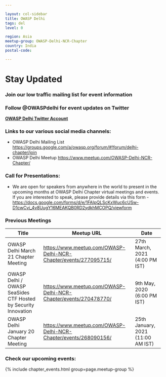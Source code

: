```yaml
---

layout: col-sidebar
title: OWASP Delhi
tags: del
level: 0

region: Asia
meetup-group: OWASP-Delhi-NCR-Chapter
country: India
postal-code: 

---
```


# **Stay Updated**

### Join our low traffic mailing list for event information

### Follow @OWASPdelhi for event updates on Twitter
**[OWASP Delhi Twitter Account](https://twitter.com/OWASPdelhi)**

### Links to our various social media channels:

  - OWASP Delhi Mailing List
    <https://groups.google.com/a/owasp.org/forum/#!forum/delhi-chapter/join>
  - OWASP Delhi Meetup
    <https://www.meetup.com/OWASP-Delhi-NCR-Chapter/>
    
### Call for Presentations:

  - We are open for speakers from anywhere in the world to present in the upcoming months at OWASP Delhi Chapter virtual meetings and events. If you are interested to speak,       please provide details via this form - <https://docs.google.com/forms/d/e/1FAIpQLScKxWuc6cUSw-D1cwCvi_4v8UugY16MEAKQB0RD2ydkhMCOPQ/viewform>

### Previous Meetings

| Title | Meetup URL | Date |
| --- | --- | --- |
| OWASP Delhi March 21 Chapter Meeting | <https://www.meetup.com/OWASP-Delhi-NCR-Chapter/events/277095715/> | 27th March, 2021 (4:00 PM IST) |
| OWASP Delhi / OWASP SeaSides CTF Hosted by Security Innovation | <https://www.meetup.com/OWASP-Delhi-NCR-Chapter/events/270478770/> | 9th May, 2020 (6:00 PM IST) |
| OWASP Delhi January 20 Chapter Meeting | <https://www.meetup.com/OWASP-Delhi-NCR-Chapter/events/268090156/> | 25th January, 2021 (11:00 AM IST) |


### Check our upcoming events:

{% include chapter_events.html group=page.meetup-group %}

<script type='text/javascript'> $(function(){ $(".timeclass").hover(function() { utc_str = $(this).text(); ndx = utc_str.indexOf(':'); st_hour_str = utc_str.substring(0, ndx); st_min_str = utc_str.substring(ndx + 1, ndx + 3); utc_dt = luxon.DateTime.utc(2020, 06, 06, parseInt(st_hour_str), parseInt(st_min_str), 0); start_dt = utc_dt.setZone(luxon.DateTime.local().zoneName); ndx = utc_str.lastIndexOf(':'); end_hour_str = utc_str.substring(ndx - 2, ndx - 1); end_min_str = utc_str.substring(ndx + 1, ndx + 3); utc_dt = luxon.DateTime.utc(2020, 06, 06, parseInt(end_hour_str), parseInt(end_min_str), 0); end_dt = utc_dt.setZone(luxon.DateTime.local().zoneName); popstr = start_dt.toLocaleString(luxon.DateTime.TIME_WITH_SECONDS) + ' to ' + end_dt.toLocaleString(luxon.DateTime.TIME_WITH_SHORT_OFFSET); $(this).prop('title', popstr); }); }); </script>

